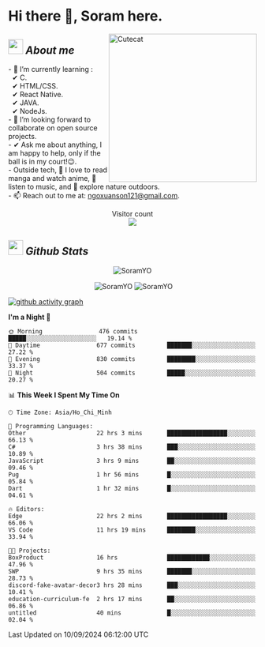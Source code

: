 # Hi there 👋, Soram here. 
 
<img align="right" width=300px alt="Cutecat" src="https://c.tenor.com/K33MDwMai28AAAAC/nyochio-d4dj.gif" />

## <img src="https://c.tenor.com/q8EQYnb8VLcAAAAi/re-zero.gif" width="30px">&nbsp;***About me***
 
\- 🌱 I’m currently learning :
  <br> &nbsp; ✔ C.
  <br> &nbsp; ✔ HTML/CSS.
  <br> &nbsp; ✔ React Native.
  <br> &nbsp; ✔ JAVA.
   <br> &nbsp; ✔ NodeJs.
<br> \- 👯 I’m looking forward to collaborate on open source projects.
<br> \- ✔ Ask me about anything, I am happy to help, only if the ball is in my court!😉.
<br> \- Outside tech,  📖 I love to read manga and watch anime, 🎵 listen to music, and 🌴 explore nature outdoors.
<br> \- 📫 Reach out to me at: ngoxuanson121@gmail.com.

<p align="center"> 
  Visitor count<br>
  <img src="https://profile-counter.glitch.me/SoramYO/count.svg" />
</p>

## <img src="https://c.tenor.com/moaQHad4VcMAAAAi/ram-dance.gif" width="30px">&nbsp;***Github Stats***
<p align="center"> <img src="https://komarev.com/ghpvc/?username=SoramYO" alt="SoramYO" /> </p>

<p align="center">&nbsp;<img align="center" src="https://github-readme-stats.vercel.app/api?username=SoramYO&theme=gotham&show_icons=true" alt="SoramYO" />

<img align="center" src="http://github-readme-streak-stats.herokuapp.com?user=SoramYO&theme=gotham&hide_border=true&date_format=M%20j%5B%2C%20Y%5D" alt="SoramYO" />


[![github activity graph](https://github-readme-activity-graph.vercel.app/graph?username=SoramYO&theme=tokyo-night)](https://github.com/SoramYO/github-readme-activity-graph)


<!--START_SECTION:waka-->
**I'm a Night 🦉** 

```text
🌞 Morning                476 commits         █████░░░░░░░░░░░░░░░░░░░░   19.14 % 
🌆 Daytime                677 commits         ███████░░░░░░░░░░░░░░░░░░   27.22 % 
🌃 Evening                830 commits         ████████░░░░░░░░░░░░░░░░░   33.37 % 
🌙 Night                  504 commits         █████░░░░░░░░░░░░░░░░░░░░   20.27 % 
```


📊 **This Week I Spent My Time On** 

```text
🕑︎ Time Zone: Asia/Ho_Chi_Minh

💬 Programming Languages: 
Other                    22 hrs 3 mins       █████████████████░░░░░░░░   66.13 % 
C#                       3 hrs 38 mins       ███░░░░░░░░░░░░░░░░░░░░░░   10.89 % 
JavaScript               3 hrs 9 mins        ██░░░░░░░░░░░░░░░░░░░░░░░   09.46 % 
Pug                      1 hr 56 mins        █░░░░░░░░░░░░░░░░░░░░░░░░   05.84 % 
Dart                     1 hr 32 mins        █░░░░░░░░░░░░░░░░░░░░░░░░   04.61 % 

🔥 Editors: 
Edge                     22 hrs 2 mins       █████████████████░░░░░░░░   66.06 % 
VS Code                  11 hrs 19 mins      ████████░░░░░░░░░░░░░░░░░   33.94 % 

🐱‍💻 Projects: 
BoxProduct               16 hrs              ████████████░░░░░░░░░░░░░   47.96 % 
SWP                      9 hrs 35 mins       ███████░░░░░░░░░░░░░░░░░░   28.73 % 
discord-fake-avatar-decor3 hrs 28 mins       ███░░░░░░░░░░░░░░░░░░░░░░   10.41 % 
education-curriculum-fe  2 hrs 17 mins       ██░░░░░░░░░░░░░░░░░░░░░░░   06.86 % 
untitled                 40 mins             █░░░░░░░░░░░░░░░░░░░░░░░░   02.04 % 
```


 Last Updated on 10/09/2024 06:12:00 UTC
<!--END_SECTION:waka-->
